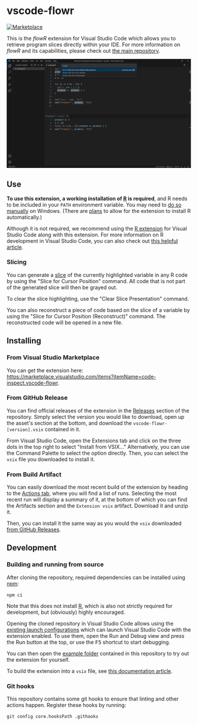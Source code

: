# vscode-flowr

[![Marketplace](https://badgen.net/vs-marketplace/v/code-inspect.vscode-flowr)](https://marketplace.visualstudio.com/items?itemName=code-inspect.vscode-flowr)

This is the *flowR* extension for Visual Studio Code which allows you to retrieve program slices directly within your IDE. For more information on *flowR* and its capabilities, please check out [the main repository](https://github.com/Code-Inspect/flowr).

![A screenshot of the extension being used to reconstruct a slice](media/splash.png)

## Use

**To use this extension, a working installation of [R](https://www.r-project.org/) is required**, and R needs to be included in your `PATH` environment variable. You may need to [do so manually](https://www.hanss.info/sebastian/post/rtools-path/) on Windows. (There are [plans](https://github.com/Code-Inspect/vscode-flowr/issues/5) to allow for the extension to install R automatically.)

Although it is not required, we recommend using the [R extension](https://marketplace.visualstudio.com/items?itemName=REditorSupport.r) for Visual Studio Code along with this extension. For more information on R development in Visual Studio Code, you can also check out [this helpful article](https://code.visualstudio.com/docs/languages/r).

### Slicing

You can generate a [slice](https://github.com/Code-Inspect/flowr/wiki/Terminology#program-slice) of the currently highlighted variable in any R code by using the "Slice for Cursor Position" command. All code that is not part of the generated slice will then be grayed out.

To clear the slice highlighting, use the "Clear Slice Presentation" command.

You can also reconstruct a piece of code based on the slice of a variable by using the "Slice for Cursor Position (Reconstruct)" command. The reconstructed code will be opened in a new file.

## Installing

### From Visual Studio Marketplace

You can get the extension here: <https://marketplace.visualstudio.com/items?itemName=code-inspect.vscode-flowr>.

### From GitHub Release

You can find official releases of the extension in the [Releases](https://github.com/Code-Inspect/vscode-flowr/releases) section of the repository. Simply select the version you would like to download, open up the asset's section at the bottom, and download the `vscode-flowr-[version].vsix` contained in it.

From Visual Studio Code, open the Extensions tab and click on the three dots in the top right to select "Install from VSIX..." Alternatively, you can use the Command Palette to select the option directly. Then, you can select the `vsix` file you downloaded to install it.

### From Build Artifact

You can easily download the most recent build of the extension by heading to the [Actions tab](https://github.com/Code-Inspect/vscode-flowr/actions/workflows/package.yml), where you will find a list of runs. Selecting the most recent run will display a summary of it, at the bottom of which you can find the Artifacts section and the `Extension vsix` artifact. Download it and unzip it.

Then, you can install it the same way as you would the `vsix` downloaded [from GitHub Releases](#from-github-release).

## Development

### Building and running from source

After cloning the repository, required dependencies can be installed using [npm](https://www.npmjs.com/):

```shell
npm ci
```

Note that this does not install [R](https://www.r-project.org/), which is also not strictly required for development, but (obviously) highly encouraged.

Opening the cloned repository in Visual Studio Code allows using the [existing launch configurations](https://github.com/Code-Inspect/vscode-flowr/blob/main/.vscode/launch.json) which can launch Visual Studio Code with the extension enabled. To use them, open the Run and Debug view and press the Run button at the top, or use the <kbd>F5</kbd> shortcut to start debugging.

You can then open the [example folder](https://github.com/Code-Inspect/vscode-flowr/tree/main/example) contained in this repository to try out the extension for yourself.

To build the extension into a `vsix` file, see [this documentation article](https://code.visualstudio.com/api/working-with-extensions/publishing-extension).

### Git hooks

This repository contains some git hooks to ensure that linting and other actions happen. Register these hooks by running:

```shell
git config core.hooksPath .githooks
```
